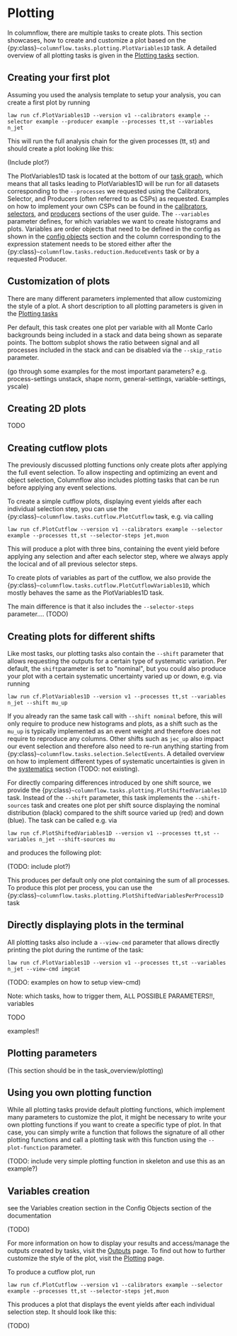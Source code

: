 # Plotting

In columnflow, there are multiple tasks to create plots. This section showcases, how to create and
customize a plot based on the {py:class}`~columnflow.tasks.plotting.PlotVariables1D` task. A
detailed overview of all plotting tasks is given in the [Plotting tasks](../task_overview/plotting.md) section.

## Creating your first plot

Assuming you used the analysis template to setup your analysis, you can create a first plot by running
```
law run cf.PlotVariables1D --version v1 --calibrators example --selector example --producer example --processes tt,st --variables n_jet
```
This will run the full analysis chain for the given processes (tt, st) and should create a plot looking like this:

(Include plot?)

The PlotVariables1D task is located at the bottom of our
[task graph](https://github.com/columnflow/columnflow/wiki#default-task-graph), which means that
all tasks leading to PlotVariables1D will be run for all datasets corresponding to the
```--processes``` we requested using the Calibrators, Selector, and Producers
(often referred to as CSPs) as requested. Examples on how to
implement your own CSPs can be found in the [calibrators](building_blocks/calibrators),
[selectors](building_blocks/selectors), and [producers](building_blocks/producers) sections of the
user guide. The ```--variables``` parameter defines, for which variables we want to create histograms
and plots. Variables are order objects that need to be defined in the config as shown in the
[config objects](building_blocks/config_objects) section and the column corresponding to the expression
statement needs to be stored either after the {py:class}`~columnflow.tasks.reduction.ReduceEvents`
task or by a requested Producer.


## Customization of plots

There are many different parameters implemented that allow customizing the style of a plot. A short
description to all plotting parameters is given in the [Plotting tasks](../task_overview/plotting.md)

Per default, this task creates one plot per variable with all Monte Carlo backgrounds being included
in a stack and data being shown as separate points. The bottom subplot shows the ratio between signal
and all processes included in the stack and can be disabled via the ```--skip_ratio``` parameter.

(go through some examples for the most important parameters? e.g. process-settings unstack, shape norm,
general-settings, variable-settings, yscale)


## Creating 2D plots

TODO


## Creating cutflow plots

The previously discussed plotting functions only create plots after applying the full event selection.
To allow inspecting and optimizing an event and object selection, Columnflow also includes plotting
tasks that can be run before applying any event selections.

To create a simple cutflow plots, displaying event yields after each individual selection step,
you can use the {py:class}`~columnflow.tasks.cutflow.PlotCutflow` task, e.g. via calling
```
law run cf.PlotCutflow --version v1 --calibrators example --selector example --processes tt,st --selector-steps jet,muon
```
This will produce a plot with three bins, containing the event yield before applying any selection
and after each selector step, where we always apply the locical and of all previous selector steps.

To create plots of variables as part of the cutflow, we also provide the
{py:class}`~columnflow.tasks.cutflow.PlotCutflowVariables1D`, which mostly behaves the same as the
PlotVariables1D task.

The main difference is that it also includes the ```--selector-steps``` parameter.... (TODO)


## Creating plots for different shifts

Like most tasks, our plotting tasks also contain the ```--shift``` parameter that allows requesting
the outputs for a certain type of systematic variation. Per default, the ```shift```parameter is set
to "nominal", but you could also produce your plot with a certain systematic uncertainty varied
up or down, e.g. via running
```
law run cf.PlotVariables1D --version v1 --processes tt,st --variables n_jet --shift mu_up
```
If you already ran the same task call with ```--shift nominal``` before, this will only require to
produce new histograms and plots, as a shift such as the ```mu_up``` is typically implemented as an
event weight and therefore does not require to reproduce any columns. Other shifts such as ```jec_up```
also impact our event selection and therefore also need to re-run anything starting from
{py:class}`~columnflow.tasks.selection.SelectEvents`. A detailed overview on how to implement different
types of systematic uncertainties is given in the [systematics](systematics)
section (TODO: not existing).

For directly comparing differences introduced by one shift source, we provide the
{py:class}`~columnflow.tasks.plotting.PlotShiftedVariables1D` task. Instead of the ```--shift```
parameter, this task implements the ```--shift-sources``` task and creates one plot per shift source
displaying the nominal distribution (black) compared to the shift source varied up (red) and down (blue).
The task can be called e.g. via
```
law run cf.PlotShiftedVariables1D --version v1 --processes tt,st --variables n_jet --shift-sources mu
```
and produces the following plot:

(TODO: include plot?)

This produces per default only one plot containing the sum of all processes. To produce this plot
per process, you can use the {py:class}`~columnflow.tasks.plotting.PlotShiftedVariablesPerProcess1D`
task


## Directly displaying plots in the terminal

All plotting tasks also include a ```--view-cmd``` parameter that allows directly printing the plot
during the runtime of the task:
```
law run cf.PlotVariables1D --version v1 --processes tt,st --variables n_jet --view-cmd imgcat
```
(TODO: examples on how to setup view-cmd)



Note: which tasks, how to trigger them, ALL POSSIBLE PARAMETERS!!, variables

TODO

examples!!

## Plotting parameters

(This section should be in the task_overview/plotting)


## Using you own plotting function

While all plotting tasks provide default plotting functions, which implement many parameters to
customize the plot, it might be necessary to write your own plotting functions if you want to create
a specific type of plot. In that case, you can simply write a function that follows the signature
of all other plotting functions and call a plotting task with this function using the
`--plot-function` parameter.

(TODO: include very simple plotting function in skeleton and use this as an example?)



## Variables creation

see the Variables creation section in the Config Objects section of the documentation



(TODO)

For more information on how to display your results and access/manage the outputs created by tasks, visit the [Outputs](outputs.md) page.
To find out how to further customize the style of the plot, visit the [Plotting](plotting) page.

To produce a cutflow plot, run
```
law run cf.PlotCutflow --version v1 --calibrators example --selector example --processes tt,st --selector-steps jet,muon
```
This produces a plot that displays the event yields after each individual selection step. It should look like this:

(TODO)
